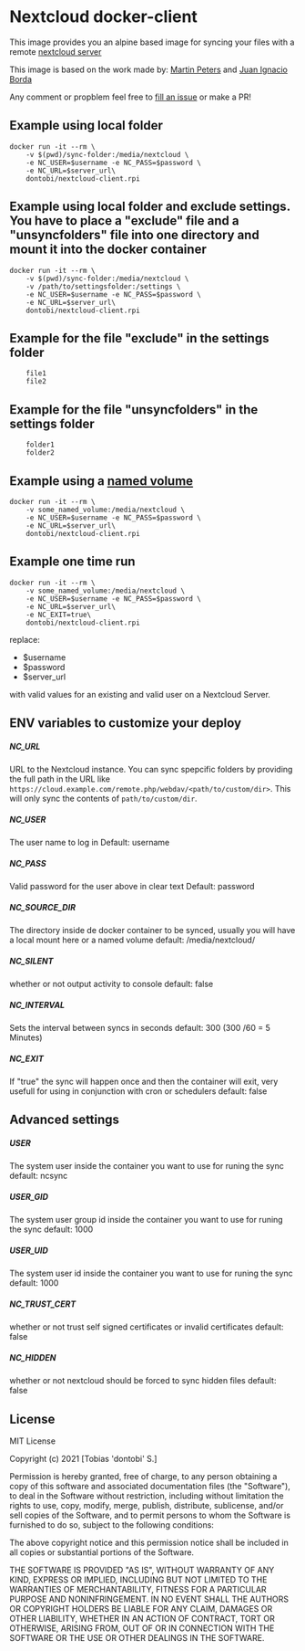 # Nextcloud docker-client
This image provides you an alpine based image for syncing your files with a remote [nextcloud server ](https://nextcloud.com/)

This image is based on the work made by: [Martin Peters](https://github.com/FreakyBytes) and [Juan Ignacio Borda](https://github.com/juanitomint)

Any comment or propblem feel free to [fill an issue](https://github.com/dontobi/nextcloud-client.rpi/issues/new) or make a PR!

## Example using local folder
```
docker run -it --rm \
    -v $(pwd)/sync-folder:/media/nextcloud \
    -e NC_USER=$username -e NC_PASS=$password \
    -e NC_URL=$server_url\
    dontobi/nextcloud-client.rpi
```

## Example using local folder and exclude settings. You have to place a "exclude" file and a "unsyncfolders" file into one directory and mount it into the docker container
```
docker run -it --rm \
    -v $(pwd)/sync-folder:/media/nextcloud \
    -v /path/to/settingsfolder:/settings \
    -e NC_USER=$username -e NC_PASS=$password \
    -e NC_URL=$server_url\
    dontobi/nextcloud-client.rpi
```

## Example for the file "exclude" in the settings folder
```
    file1
    file2
```

## Example for the file "unsyncfolders" in the settings folder
```
    folder1
    folder2
```

## Example using a [named volume](https://docs.docker.com/storage/volumes/)
```
docker run -it --rm \
    -v some_named_volume:/media/nextcloud \
    -e NC_USER=$username -e NC_PASS=$password \
    -e NC_URL=$server_url\
    dontobi/nextcloud-client.rpi
```

## Example one time run
```
docker run -it --rm \
    -v some_named_volume:/media/nextcloud \
    -e NC_USER=$username -e NC_PASS=$password \
    -e NC_URL=$server_url\
    -e NC_EXIT=true\
    dontobi/nextcloud-client.rpi
```

replace:
 * $username
 * $password 
 * $server_url 
 
 with valid values for an existing and valid user on a Nextcloud Server.

## ENV variables to customize your deploy
##### NC_URL
URL to the Nextcloud instance. You can sync spepcific folders by providing the full path in the URL like `https://cloud.example.com/remote.php/webdav/<path/to/custom/dir>`. This will only sync the contents of `path/to/custom/dir`.

##### NC_USER
The user name to log in
Default: username
##### NC_PASS 
Valid password for the user above in clear text
Default: password

##### NC_SOURCE_DIR
The directory inside de docker container to be synced, usually you will have a local mount here or a named volume
default: /media/nextcloud/

##### NC_SILENT
whether or not output activity to console
default: false

##### NC_INTERVAL
Sets the interval between syncs in seconds
default: 300 (300 /60 = 5 Minutes)

##### NC_EXIT
If "true" the sync will happen once and then the container will exit, very usefull for using 
in conjunction with cron or schedulers
default: false


## Advanced settings
##### USER
The system user inside the container you want to use for runing the sync
default: ncsync

##### USER_GID
The system user group id inside the container you want to use for runing the sync
default: 1000

##### USER_UID
The system user id inside the container you want to use for runing the sync
default: 1000

##### NC_TRUST_CERT
whether or not trust self signed certificates or invalid certificates
default: false

##### NC_HIDDEN
whether or not nextcloud should be forced to sync hidden files
default: false


## License
MIT License

Copyright (c) 2021 [Tobias 'dontobi' S.]

Permission is hereby granted, free of charge, to any person obtaining a copy
of this software and associated documentation files (the "Software"), to deal
in the Software without restriction, including without limitation the rights
to use, copy, modify, merge, publish, distribute, sublicense, and/or sell
copies of the Software, and to permit persons to whom the Software is
furnished to do so, subject to the following conditions:

The above copyright notice and this permission notice shall be included in all
copies or substantial portions of the Software.

THE SOFTWARE IS PROVIDED "AS IS", WITHOUT WARRANTY OF ANY KIND, EXPRESS OR
IMPLIED, INCLUDING BUT NOT LIMITED TO THE WARRANTIES OF MERCHANTABILITY,
FITNESS FOR A PARTICULAR PURPOSE AND NONINFRINGEMENT. IN NO EVENT SHALL THE
AUTHORS OR COPYRIGHT HOLDERS BE LIABLE FOR ANY CLAIM, DAMAGES OR OTHER
LIABILITY, WHETHER IN AN ACTION OF CONTRACT, TORT OR OTHERWISE, ARISING FROM,
OUT OF OR IN CONNECTION WITH THE SOFTWARE OR THE USE OR OTHER DEALINGS IN THE
SOFTWARE.
